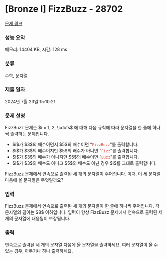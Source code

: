# [Bronze I] FizzBuzz - 28702 

[문제 링크](https://www.acmicpc.net/problem/28702) 

### 성능 요약

메모리: 14404 KB, 시간: 128 ms

### 분류

수학, 문자열

### 제출 일자

2024년 7월 23일 15:10:21

### 문제 설명

<p>FizzBuzz 문제는 $i = 1, 2, \cdots$ 에 대해 다음 규칙에 따라 문자열을 한 줄에 하나씩 출력하는 문제입니다.</p>

<ul>
	<li>$i$가 $3$의 배수이면서 $5$의 배수이면 “<span style="color:#e74c3c;"><code>FizzBuzz</code></span>”를 출력합니다.</li>
	<li>$i$가 $3$의 배수이지만 $5$의 배수가 아니면 “<span style="color:#e74c3c;"><code>Fizz</code></span>”를 출력합니다.</li>
	<li>$i$가 $3$의 배수가 아니지만 $5$의 배수이면 “<span style="color:#e74c3c;"><code>Buzz</code></span>”를 출력합니다.</li>
	<li>$i$가 $3$의 배수도 아니고 $5$의 배수도 아닌 경우 $i$를 그대로 출력합니다.</li>
</ul>

<p>FizzBuzz 문제에서 연속으로 출력된 세 개의 문자열이 주어집니다. 이때, 이 세 문자열 다음에 올 문자열은 무엇일까요?</p>

### 입력 

 <p>FizzBuzz 문제에서 연속으로 출력된 세 개의 문자열이 한 줄에 하나씩 주어집니다. 각 문자열의 길이는 $8$ 이하입니다. 입력이 항상 FizzBuzz 문제에서 연속으로 출력된 세 개의 문자열에 대응됨이 보장됩니다.</p>

### 출력 

 <p>연속으로 출력된 세 개의 문자열 다음에 올 문자열을 출력하세요. 여러 문자열이 올 수 있는 경우, 아무거나 하나 출력하세요.</p>

